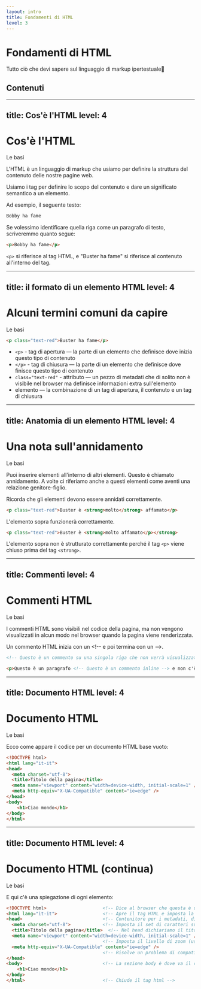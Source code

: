 ```yaml
---
layout: intro
title: Fondamenti di HTML
level: 3
---
```


# Fondamenti di HTML

Tutto ciò che devi sapere sul linguaggio di markup ipertestuale🚀

## Contenuti 

<Toc columns="2" maxDepth="3" minDepth="3" mode="all" />


---
title: Cos'è l'HTML
level: 4
---

# Cos'è l'HTML
Le basi

L'HTML è un linguaggio di markup che usiamo per definire la struttura del contenuto delle nostre pagine web.

Usiamo i tag per definire lo scopo del contenuto e dare un significato semantico a un elemento.

Ad esempio, il seguente testo:

```html
Bobby ha fame
```

Se volessimo identificare quella riga come un paragrafo di testo, scriveremmo quanto segue:

```html
<p>Bobby ha fame</p>
```

`<p>` si riferisce al tag HTML, e "Buster ha fame" si riferisce al contenuto all'interno del tag.

<!-- 

Note slide: 

-->


---
title: il formato di un elemento HTML
level: 4
---

# Alcuni termini comuni da capire
Le basi

```html
<p class="text-red">Buster ha fame</p>
```


* `<p>` - tag di apertura — la parte di un elemento che definisce dove inizia questo tipo di contenuto
* `</p>` - tag di chiusura — la parte di un elemento che definisce dove finisce questo tipo di contenuto
* `class="text-red"` - attributo — un pezzo di metadati che di solito non è visibile nel browser ma definisce informazioni extra sull'elemento
* elemento — la combinazione di un tag di apertura, il contenuto e un tag di chiusura

<!-- 

Note slide: 

-->

---
title: Anatomia di un elemento HTML
level: 4
---

# Una nota sull'annidamento
Le basi

Puoi inserire elementi all'interno di altri elementi. Questo è chiamato annidamento. A volte ci riferiamo anche a questi elementi come aventi una relazione genitore-figlio.

Ricorda che gli elementi devono essere annidati correttamente.

```html
<p class="text-red">Buster è <strong>molto</strong> affamato</p>
```

L'elemento sopra funzionerà correttamente.

```html
<p class="text-red">Buster è <strong>molto affamato</p></strong>
```

L'elemento sopra non è strutturato correttamente perché il tag `<p>` viene chiuso prima del tag `<strong>`.

<!-- 

Note slide: 

-->
---
title: Commenti
level: 4
---

# Commenti HTML
Le basi

I commenti HTML sono visibili nel codice della pagina, ma non vengono visualizzati in alcun modo nel browser quando la pagina viene renderizzata.

Un commento HTML inizia con un \<!-- e poi termina con un -->.


```html
<!-- Questo è un commento su una singola riga che non verrà visualizzato nel browser -->

<p>Questo è un paragrafo <!-- Questo è un commento inline --> e non c'è nulla da vedere qui</p>
```

<!-- 

Note slide: 

Nota: lo stile del codice utilizzato attualmente rende i tag dei commenti ridicoli 

-->

---
title: Documento HTML
level: 4
---

# Documento HTML
Le basi

Ecco come appare il codice per un documento HTML base vuoto:

```html
<!DOCTYPE html>
<html lang="it-it">
<head>
  <meta charset="utf-8">
  <title>Titolo della pagina</title>
  <meta name="viewport" content="width=device-width, initial-scale=1" />
  <meta http-equiv="X-UA-Compatible" content="ie=edge" />
</head>
<body>
    <h1>Ciao mondo</h1>
</body>
</html>
```

<!-- 

Note slide: 

-->


---
title: Documento HTML
level: 4
---

# Documento HTML (continua)
Le basi

E qui c'è una spiegazione di ogni elemento:

```html
<!DOCTYPE html>                     <!-- Dice al browser che questa è una pagina HTML5 -->
<html lang="it-it">                 <!-- Apre il tag HTML e imposta la lingua della pagina -->
<head>                              <!-- Contenitore per i metadati, dichiariamo informazioni sulla pagina -->
  <meta charset="utf-8">            <!-- Imposta il set di caratteri su UTF-8 -->
  <title>Titolo della pagina</title>  <!-- Nel head dichiariamo il titolo della pagina -->
  <meta name="viewport" content="width=device-width, initial-scale=1" />
                                    <!-- Imposta il livello di zoom (usato per mobile)-->
  <meta http-equiv="X-UA-Compatible" content="ie=edge" />
                                    <!-- Risolve un problema di compatibilità con IE 11 -->
</head>
<body>                              <!-- La sezione body è dove va il contenuto della nostra pagina -->
    <h1>Ciao mondo</h1>
</body>
</html>                             <!-- Chiude il tag html -->
```

<!-- 

Note slide: 

-->